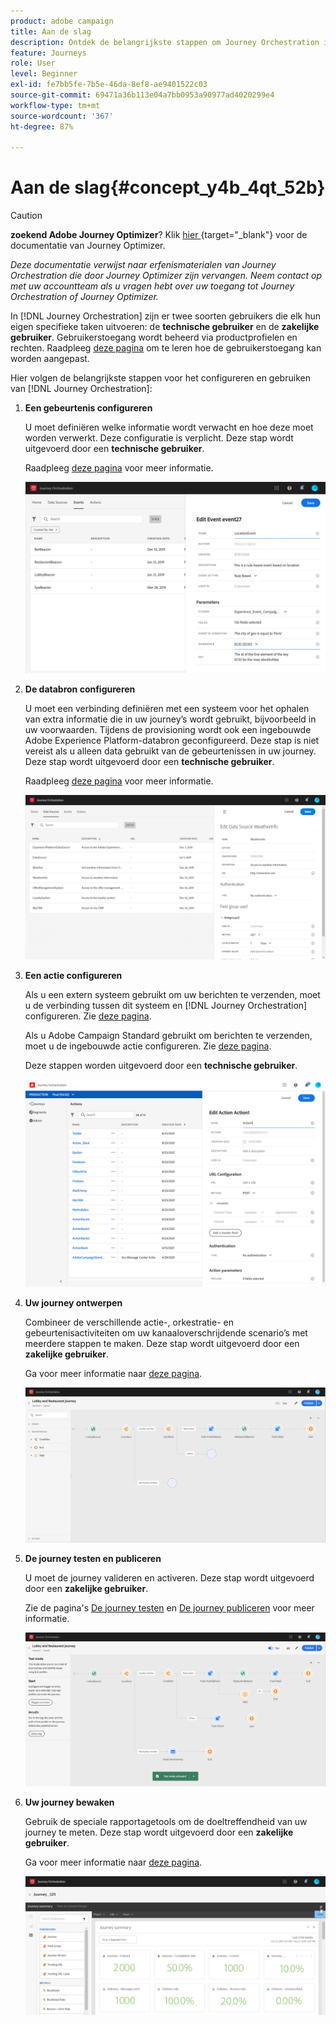 ```yaml
---
product: adobe campaign
title: Aan de slag
description: Ontdek de belangrijkste stappen om Journey Orchestration in te stellen en uw eerste journey te maken.
feature: Journeys
role: User
level: Beginner
exl-id: fe7bb5fe-7b5e-46da-8ef8-ae9401522c03
source-git-commit: 69471a36b113e04a7bb0953a90977ad4020299e4
workflow-type: tm+mt
source-wordcount: '367'
ht-degree: 87%

---
```


# Aan de slag{#concept_y4b_4qt_52b}


>[!CAUTION]
>
>**zoekend Adobe Journey Optimizer**? Klik [ hier ](https://experienceleague.adobe.com/en/docs/journey-optimizer/using/ajo-home){target="_blank"} voor de documentatie van Journey Optimizer.
>
>
>_Deze documentatie verwijst naar erfenismaterialen van Journey Orchestration die door Journey Optimizer zijn vervangen. Neem contact op met uw accountteam als u vragen hebt over uw toegang tot Journey Orchestration of Journey Optimizer._




In [!DNL Journey Orchestration] zijn er twee soorten gebruikers die elk hun eigen specifieke taken uitvoeren: de **technische gebruiker** en de **zakelijke gebruiker**. Gebruikerstoegang wordt beheerd via productprofielen en rechten. Raadpleeg [deze pagina](../about/access-management.md) om te leren hoe de gebruikerstoegang kan worden aangepast.

Hier volgen de belangrijkste stappen voor het configureren en gebruiken van [!DNL Journey Orchestration]:

1. **Een gebeurtenis configureren**

   U moet definiëren welke informatie wordt verwacht en hoe deze moet worden verwerkt. Deze configuratie is verplicht. Deze stap wordt uitgevoerd door een **technische gebruiker**.

   Raadpleeg [deze pagina](../event/about-events.md) voor meer informatie.

   ![](../assets/journey7.png)

1. **De databron configureren**

   U moet een verbinding definiëren met een systeem voor het ophalen van extra informatie die in uw journey’s wordt gebruikt, bijvoorbeeld in uw voorwaarden. Tijdens de provisioning wordt ook een ingebouwde Adobe Experience Platform-databron geconfigureerd. Deze stap is niet vereist als u alleen data gebruikt van de gebeurtenissen in uw journey. Deze stap wordt uitgevoerd door een **technische gebruiker**.

   Raadpleeg [deze pagina](../datasource/about-data-sources.md) voor meer informatie.

   ![](../assets/journey22.png)

1. **Een actie configureren**

   Als u een extern systeem gebruikt om uw berichten te verzenden, moet u de verbinding tussen dit systeem en [!DNL Journey Orchestration] configureren. Zie [deze pagina](../action/about-custom-action-configuration.md).

   Als u Adobe Campaign Standard gebruikt om berichten te verzenden, moet u de ingebouwde actie configureren. Zie [deze pagina](../action/working-with-adobe-campaign.md).

   Deze stappen worden uitgevoerd door een **technische gebruiker**.

   ![](../assets/custom2.png)

1. **Uw journey ontwerpen**

   Combineer de verschillende actie-, orkestratie- en gebeurtenisactiviteiten om uw kanaaloverschrijdende scenario’s met meerdere stappen te maken. Deze stap wordt uitgevoerd door een **zakelijke gebruiker**.

   Ga voor meer informatie naar [deze pagina](../building-journeys/journey.md).

   ![](../assets/journeyuc2_24.png)

1. **De journey testen en publiceren**

   U moet de journey valideren en activeren. Deze stap wordt uitgevoerd door een **zakelijke gebruiker**.

   Zie de pagina&#39;s [De journey testen](../building-journeys/testing-the-journey.md) en [De journey publiceren](../building-journeys/publishing-the-journey.md) voor meer informatie.

   ![](../assets/journeyuc2_32bis.png)

1. **Uw journey bewaken**

   Gebruik de speciale rapportagetools om de doeltreffendheid van uw journey te meten. Deze stap wordt uitgevoerd door een **zakelijke gebruiker**.

   Ga voor meer informatie naar [deze pagina](../reporting/about-journey-reports.md).

   ![](../assets/dynamic_report_journey_12.png)
